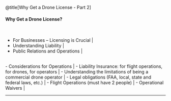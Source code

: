 <div class="slide-bg-style-left"></div><div class="slide-bg-style-right"></div>

@title[Why Get a Drone License - Part 2]

#### Why Get a Drone License?
<br>

- For Businesses – Licensing is Crucial                                     |
- Understanding Liability                                                   |
- Public Relations and Operations                                           |
<br>
- Considerations for Operations                                             |
  - Liability Insurance: for flight operations, for drones, for operators   |
  - Understanding the limitations of being a commercial drone operator      |
  - Legal obligations (FAA, local, state and federal laws, etc.)            |
  - Flight Operations (must have 2 people)                                  |
  - Operational Waivers                                                     |

---
